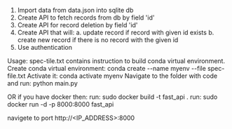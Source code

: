 1. Import data from data.json into sqlite db
2. Create API to fetch records from db by field 'id'
3. Create API for record deletion by field 'id'
4. Create API that will:
    a. update record if record with given id exists
    b. create new record if there is no record with the given id
5. Use authentication

Usage:
spec-tile.txt contains instruction to build conda virtual environment.
Create conda virtual environment: conda create --name myenv --file spec-file.txt
Activate it: conda activate myenv
Navigate to the folder with code and run: python main.py


OR if you have docker then:
run: sudo docker build -t fast_api .
run: sudo docker run -d -p 8000:8000 fast_api

navigete to port http://<IP_ADDRESS>:8000 
